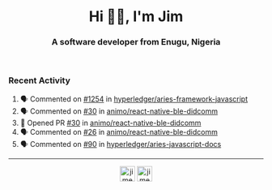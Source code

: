 <h1 align="center">Hi 👋🏾, I'm Jim</h1>
<h3 align="center">A software developer from Enugu, Nigeria</h3>
<br/>
<!-- https://github.com/rahuldkjain/github-profile-readme-generator --!>

<!--  <p align="left"><img src="https://github-readme-stats.vercel.app/api?username=rapaktech&show_icons=true&count_private=true&" alt="rapaktech" /></p> --!>

<!--
Github language stats
<p align="left"><img src="https://github-readme-stats.vercel.app/api/top-langs/?username=rapaktech&layout=compact" alt="rapaktech" /><p>
-->

<!-- Codestats language stats -->
<!-- <p align="left"><img src="https://codestats-readme.vercel.app/api/top-langs/?username=rapaktech&layout=compact&language_count=12" alt="rapaktech" /><p>    --!>
  
<h3>Recent Activity</h3>

<!--START_SECTION:activity-->
1. 🗣 Commented on [#1254](https://github.com/hyperledger/aries-framework-javascript/issues/1254) in [hyperledger/aries-framework-javascript](https://github.com/hyperledger/aries-framework-javascript)
2. 🗣 Commented on [#30](https://github.com/animo/react-native-ble-didcomm/issues/30) in [animo/react-native-ble-didcomm](https://github.com/animo/react-native-ble-didcomm)
3. 💪 Opened PR [#30](https://github.com/animo/react-native-ble-didcomm/pull/30) in [animo/react-native-ble-didcomm](https://github.com/animo/react-native-ble-didcomm)
4. 🗣 Commented on [#26](https://github.com/animo/react-native-ble-didcomm/issues/26) in [animo/react-native-ble-didcomm](https://github.com/animo/react-native-ble-didcomm)
5. 🗣 Commented on [#90](https://github.com/hyperledger/aries-javascript-docs/issues/90) in [hyperledger/aries-javascript-docs](https://github.com/hyperledger/aries-javascript-docs)
<!--END_SECTION:activity-->

---

<p align="center">
<a href="https://twitter.com/jimezesinachi" target="blank"><img align="center" src="https://cdn.jsdelivr.net/npm/simple-icons@3.0.1/icons/twitter.svg" alt="jimezesinachi" height="30" width="30" /></a>
<a href="https://linkedin.com/in/jimezesinachi" target="blank"><img align="center" src="https://cdn.jsdelivr.net/npm/simple-icons@3.0.1/icons/linkedin.svg" alt="jimezesinachi" height="30" width="30" /></a>
</p>
